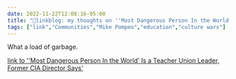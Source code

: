```yaml
---
date: 2022-11-22T12:08:16-05:00
title: "🔗linkblog: my thoughts on ''Most Dangerous Person In the World' Is a Teacher Union Leader, Former CIA Director Says'"
tags: ["link","Communities","Mike Pompeo","education","culture wars"]
---
```

What a load of garbage.  


[link to ''Most Dangerous Person In the World' Is a Teacher Union Leader, Former CIA Director Says'](https://www.vice.com/en/article/93av5a/most-dangerous-person-in-the-world-is-a-teacher-union-leader-former-cia-director-says)
